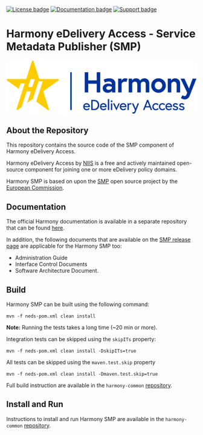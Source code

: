 
[![License badge](https://img.shields.io/badge/license-EUPL-blue.svg)](LICENSE.md)
[![Documentation badge](https://img.shields.io/badge/docs-latest-brightgreen.svg)](https://github.com/nordic-institute/harmony-common/tree/harmony-develop/doc)
[![Support badge]( https://img.shields.io/badge/support-sof-yellowgreen.svg)](https://edelivery.digital/contact)

# Harmony eDelivery Access - Service Metadata Publisher (SMP)

![Harmony eDelivery Access logo](harmony-logo.png)

## About the Repository

This repository contains the source code of the SMP component of Harmony eDelivery Access. 

Harmony eDelivery Access by [NIIS](https://niis.org) is a free and actively maintained open-source component for joining one or more eDelivery policy domains.

Harmony SMP is based on upon the [SMP](https://ec.europa.eu/cefdigital/code/projects/EDELIVERY/repos/smp) open source project by the [European Commission](https://ec.europa.eu/). 

## Documentation

The official Harmony documentation is available in a separate repository that can be found [here](https://github.com/nordic-institute/harmony-common/).

In addition, the following documents that are available on the [SMP release page](https://ec.europa.eu/cefdigital/wiki/display/CEFDIGITAL/SMP) are applicable for the Harmony SMP too:

 * Administration Guide 
 * Interface Control Documents
 * Software Architecture Document.

## Build

Harmony SMP can be built using the following command:

    mvn -f neds-pom.xml clean install

**Note:** Running the tests takes a long time (~20 min or more).

Integration tests can be skipped using the `skipITs` property:

    mvn -f neds-pom.xml clean install -DskipITs=true

All tests can be skipped using the `maven.test.skip` property

    mvn -f neds-pom.xml clean install -Dmaven.test.skip=true

Full build instruction are available in the `harmony-common` [repository](https://github.com/nordic-institute/harmony-common/).

## Install and Run

Instructions to install and run Harmony SMP are available in the `harmony-common` [repository](https://github.com/nordic-institute/harmony-common/).
